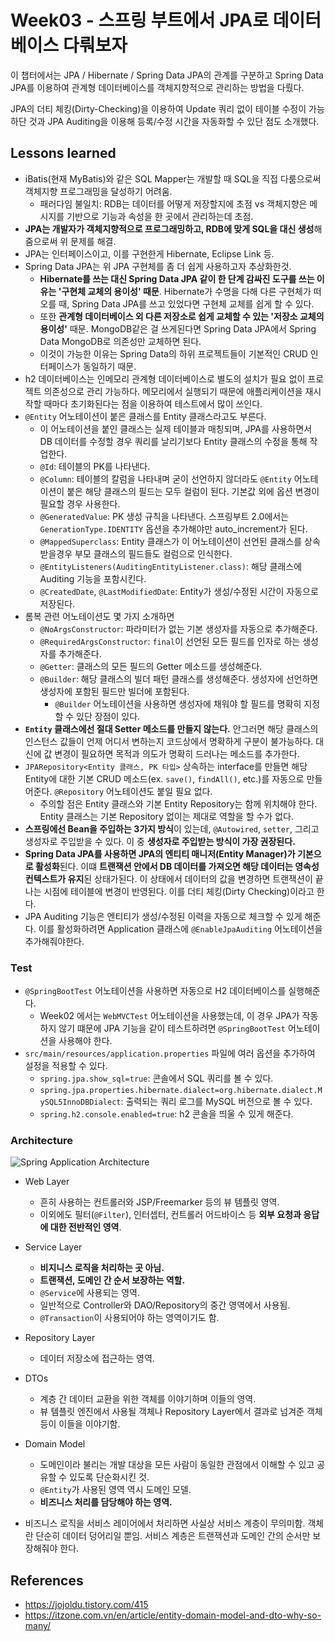 # Week03 - 스프링 부트에서 JPA로 데이터베이스 다뤄보자

이 챕터에서는 JPA / Hibernate / Spring Data JPA의 관계를 구분하고 Spring Data JPA를 이용하여 관계형 데이터베이스를 객체지향적으로 관리하는 방법을 다뤘다.

JPA의 더티 체킹(Dirty-Checking)을 이용하여 Update 쿼리 없이 테이블 수정이 가능하단 것과 JPA Auditing을 이용해 등록/수정 시간을 자동화할 수 있단 점도 소개했다.

## Lessons learned

- iBatis(현재 MyBatis)와 같은 SQL Mapper는 개발할 때 SQL을 직접 다룸으로써 객체지향 프로그래밍을 달성하기 어려움.
  - 패러다임 불일치: RDB는 데이터를 어떻게 저장할지에 초점 vs 객체지향은 메시지를 기반으로 기능과 속성을 한 곳에서 관리하는데 초점.
- **JPA는 개발자가 객체지향적으로 프로그래밍하고, RDB에 맞게 SQL을 대신 생성**해줌으로써 위 문제를 해결.
- JPA는 인터페이스이고, 이를 구현한게 Hibernate, Eclipse Link 등.
- Spring Data JPA는 위 JPA 구현체를 좀 더 쉽게 사용하고자 추상화한것.
  - **Hibernate를 쓰는 대신 Spring Data JPA 같이 한 단계 감싸진 도구를 쓰는 이유는 '구현체 교체의 용이성' 때문**. Hibernate가 수명을 다해 다른 구현체가 떠오를 때, Spring Data JPA를 쓰고 있었다면 구현체 교체를 쉽게 할 수 있다.
  - 또한 **관계형 데이터베이스 외 다른 저장소로 쉽게 교체할 수 있는 '저장소 교체의 용이성'** 때문. MongoDB같은 걸 쓰게된다면 Spring Data JPA에서 Spring Data MongoDB로 의존성만 교체하면 된다. 
  - 이것이 가능한 이유는 Spring Data의 하위 프로젝트들이 기본적인 CRUD 인터페이스가 동일하기 때문.
- h2 데이터베이스는 인메모리 관계형 데이터베이스로 별도의 설치가 필요 없이 프로젝트 의존성으로 관리 가능하다. 메모리에서 실행되기 때문에 애플리케이션을 재시작할 때마다 초기화된다는 점을 이용하여 테스트에서 많이 쓰인다.
- `@Entity` 어노테이션이 붙은 클래스를 Entity 클래스라고도 부른다. 
  - 이 어노테이션을 붙인 클래스는 실제 테이블과 매칭되며, JPA를 사용하면서 DB 데이터를 수정할 경우 쿼리를 날리기보다 Entity 클래스의 수정을 통해 작업한다.
  - `@Id`: 테이블의 PK를 나타낸다.
  - `@Column`: 테이블의 칼럼을 나타내며 굳이 선언하지 않더라도 `@Entity` 어노테이션이 붙은 해당 클래스의 필드는 모두 컬럼이 된다. 기본값 외에 옵션 변경이 필요할 경우 사용한다.
  - `@GeneratedValue`: PK 생성 규칙을 나타낸다. 스프링부트 2.0에서는 `GenerationType.IDENTITY` 옵션을 추가해야만 auto_increment가 된다.
  - `@MappedSuperclass`: Entity 클래스가 이 어노테이션이 선언된 클래스를 상속받을경우 부모 클래스의 필드들도 컬럼으로 인식한다.
  - `@EntityListeners(AuditingEntityListener.class)`: 해당 클래스에 Auditing 기능을 포함시킨다.
  - `@CreatedDate`, `@LastModifiedDate`: Entity가 생성/수정된 시간이 자동으로 저장된다.
- 롬복 관련 어노테이션도 몇 가지 소개하면
  - `@NoArgsConstructor`: 파라미터가 없는 기본 생성자를 자동으로 추가해준다.
  - `@RequiredArgsConstructor`: `final`이 선언된 모든 필드를 인자로 하는 생성자를 추가해준다.
  - `@Getter`: 클래스의 모든 필드의 Getter 메소드를 생성해준다.
  - `@Builder`: 해당 클래스의 빌더 패턴 클래스를 생성해준다. 생성자에 선언하면 생성자에 포함된 필드만 빌더에 포함된다.
    - `@Builder` 어노테이션을 사용하면 생성자에 채워야 할 필드를 명확히 지정할 수 있단 장점이 있다. 
- **`Entity` 클래스에선 절대 Setter 메소드를 만들지 않는다.** 안그러면 해당 클래스의 인스턴스 값들이 언제 어디서 변하는지 코드상에서 명확하게 구분이 불가능하다. 대신에 값 변경이 필요하면 목적과 의도가 명확히 드러나는 메소드를 추가한다.
- `JPARepository<Entity 클래스, PK 타입>` 상속하는 interface를 만들면 해당 Entity에 대한 기본 CRUD 메소드(ex. `save()`, `findAll()`, etc.)를 자동으로 만들어준다. `@Repository` 어노테이션도 붙일 필요 없다.
  - 주의할 점은 Entity 클래스와 기본 Entity Repository는 함께 위치해야 한다. Entity 클래스는 기본 Repository 없이는 제대로 역할을 할 수가 없다.
- **스프링에선 Bean을 주입하는 3가지 방식**이 있는데, `@Autowired`, `setter`, 그리고 생성자로 주입받을 수 있다. 이 중 **생성자로 주입받는 방식이 가장 권장된다.**
- **Spring Data JPA를 사용하면 JPA의 엔티티 매니저(Entity Manager)가 기본으로 활성화**된다. 이떄 **트랜잭션 안에서 DB 데이터를 가져오면 해당 데이터는 영속성 컨텍스트가 유지**된 상태가된다. 이 상태에서 데이터의 값을 변경하면 트랜잭션이 끝나는 시점에 테이블에 변경이 반영된다. 이를 더티 체킹(Dirty Checking)이라고 한다.
- JPA Auditing 기능은 엔티티가 생성/수정된 이력을 자동으로 체크할 수 있게 해준다. 이를 활성화하려면 Application 클래스에 `@EnableJpaAuditing` 어노테이션을 추가해줘야한다.

### Test
- `@SpringBootTest` 어노테이션을 사용하면 자동으로 H2 데이터베이스를 실행해준다.
  - Week02 에서는 `WebMVCTest` 어노테이션을 사용했는데, 이 경우 JPA가 작동하지 않기 떄문에 JPA 기능을 같이 테스트하려면 `@SpringBootTest` 어노테이션을 사용해야 한다. 
- `src/main/resources/application.properties` 파일에 여러 옵션을 추가하여 설정을 적용할 수 있다.
  - `spring.jpa.show_sql=true`: 콘솔에서 SQL 쿼리를 볼 수 있다.
  - `spring.jpa.properties.hibernate.dialect=org.hibernate.dialect.MySQL5InnoDBDialect`: 출력되는 쿼리 로그를 MySQL 버전으로 볼 수 있다.
  - `spring.h2.console.enabled=true`: h2 콘솔을 띄울 수 있게 해준다.

### Architecture

![Spring Application Architecture](https://images.viblo.asia/0b2971bd-7098-4652-a677-c61aea36e032.png)

- Web Layer 
  - 흔히 사용하는 컨트롤러와 JSP/Freemarker 등의 뷰 템플릿 영역.
  - 이외에도 필터(`@Filter`), 인터셉터, 컨트롤러 어드바이스 등 **외부 요청과 응답에 대한 전반적인 영역**.
- Service Layer
  - **비지니스 로직을 처리하는 곳 아님.**
  - **트랜잭션, 도메인 간 순서 보장하는 역할.**
  - `@Service`에 사용되는 영역.
  - 일반적으로 Controller와 DAO/Repository의 중간 영역에서 사용됨.
  - `@Transaction`이 사용되어야 하는 영역이기도 함.
- Repository Layer
  - 데이터 저장소에 접근하는 영역.
- DTOs
  - 계층 간 데이터 교환을 위한 객체를 이야기하며 이들의 영역.
  - 뷰 템플릿 엔진에서 사용될 객체나 Repository Layer에서 결과로 넘겨준 객체 등이 이들을 이야기함.
- Domain Model
  - 도메인이라 불리는 개발 대상을 모든 사람이 동일한 관점에서 이해할 수 있고 공유할 수 있도록 단순화시킨 것.
  - `@Entity`가 사용된 영역 역시 도메인 모델.
  - **비즈니스 처리를 담당해야 하는 영역.**

- 비즈니스 로직을 서비스 레이어에서 처리하면 사실상 서비스 계층이 무의미함. 객체란 단순히 데이터 덩어리일 뿐임. 서비스 계층은 트랜잭션과 도메인 간의 순서만 보장해줘야 한다.



## References

- https://jojoldu.tistory.com/415
- https://itzone.com.vn/en/article/entity-domain-model-and-dto-why-so-many/